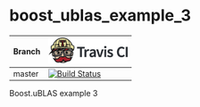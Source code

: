 # boost_ublas_example_3

Branch|[![Travis CI logo](TravisCI.png)](https://travis-ci.org)
---|---
master|[![Build Status](https://travis-ci.org/richelbilderbeek/boost_ublas_example_3.svg?branch=master)](https://travis-ci.org/richelbilderbeek/boost_ublas_example_3)


Boost.uBLAS example 3
